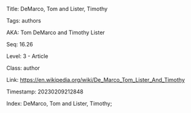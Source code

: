 Title:  DeMarco, Tom and Lister, Timothy

Tags:   authors

AKA:    Tom DeMarco and Timothy Lister

Seq:    16.26

Level:  3 - Article

Class:  author

Link:   https://en.wikipedia.org/wiki/De_Marco_Tom_Lister_And_Timothy

Timestamp: 20230209212848

Index:  DeMarco, Tom and Lister, Timothy; 
